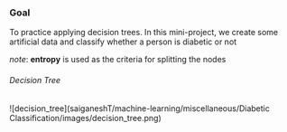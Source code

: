 ### Goal
To practice applying decision trees. In this mini-project, we create some artificial data and classify whether a person is diabetic or not

_note_: **entropy** is used as the criteria for splitting the nodes

###### Decision Tree
![decision_tree](saiganeshT/machine-learning/miscellaneous/Diabetic Classification/images/decision_tree.png)